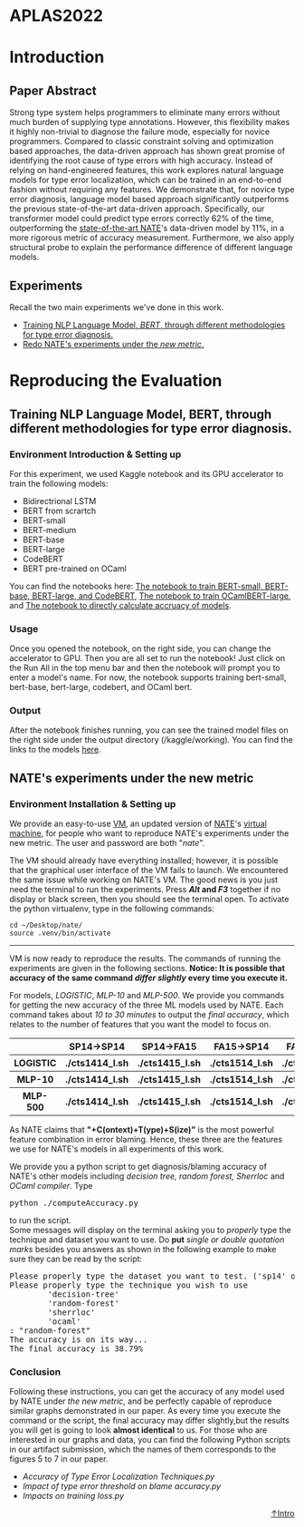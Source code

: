 <h1 id="header"> APLAS2022 </h1>

<h1 id="intro"> Introduction </h1>
<h2> Paper Abstract </h2>
<p>
Strong type system helps programmers to eliminate many errors without much burden of supplying type annotations. However, this flexibility makes it highly non-trivial to diagnose the failure mode, especially for novice programmers.  Compared to classic constraint solving and optimization based approaches, the data-driven approach has shown great promise of identifying the root cause of type errors with high accuracy. Instead of relying on hand-engineered features, this work explores natural language models for type error localization, which can be trained in an end-to-end fashion without requiring any features. We demonstrate that, for novice type error diagnosis, language model based approach significantly outperforms the previous state-of-the-art data-driven approach. Specifically, our transformer model could predict type errors correctly 62% of the time, outperforming the <a href="https://arxiv.org/pdf/1708.07583.pdf">state-of-the-art NATE</a>'s data-driven model by 11%, in a more rigorous metric of accuracy measurement. Furthermore, we also apply structural probe to explain the performance difference of different language models. 
</p>

<h2> Experiments </h2>
<p>Recall the two main experiments we've done in this work.</p>
<ul>
  <li><a href="#training">Training NLP Language Model,<em> BERT</em>, through different methodologies for type error diagnosis.</a></li>
  <li><a href="#nate">Redo NATE's experiments under the <em>new metric</em>.</a></li>
</ul>

<h1> Reproducing the Evaluation</h1>
<h2 id="training">Training NLP Language Model, BERT, through different methodologies for type error diagnosis.</h2>
<h3>Environment Introduction & Setting up </h3>
For this experiment, we used Kaggle notebook and its GPU accelerator to train the following models: 
<ul>
  <li>Bidirectrional LSTM</li>
  <li>BERT from scrartch</li>
  <li>BERT-small</li>
  <li>BERT-medium</li>
  <li>BERT-base</li>
  <li>BERT-large</li>
  <li>CodeBERT</li>
  <li>BERT pre-trained on OCaml</li>
</ul>
You can find the notebooks here: <a href="https://www.kaggle.com/code/tianyuhan2/typeinference/edit">The notebook to train BERT-small, BERT-base, BERT-large, and CodeBERT</a>, <a href="https://www.kaggle.com/code/tianyuhan2/typeerrorinference0611/edit">The notebook to train OCamlBERT-large</a>, and <a href="https://www.kaggle.com/allengeng123/inference/edit">The notebook to directly calculate accruacy of models</a>.

<h3>Usage</h3>
Once you opened the notebook, on the right side, you can change the accelerator to GPU. Then you are all set to run the notebook! Just click on the Run All in the top menu bar and then the notebook will prompt you to enter a model's name. For now, the notebook supports training bert-small, bert-base, bert-large, codebert, and OCaml bert.

<h3>Output</h3>
After the notebook finishes running, you can see the trained model files on the right side under the output directory (/kaggle/working). You can find the links to the models <a href="https://huggingface.co/GoudanHan"> here</a>.


<h2 id="nate"> NATE's experiments under the new metric</h2>
<h3>Environment Installation & Setting up </h3>
<p> We provide an easy-to-use <a href="https://www.dropbox.com/s/nasq90j0p7jukbf/nate.ova?dl=0">VM</a>, an updated version of <a href="https://github.com/ucsd-progsys/nate">NATE</a>'s <a href="https://www.dropbox.com/s/b8a7nfwi8loiwvp/nate-artifact.ova?dl=0">virtual machine</a>, for people who want to reproduce NATE's experiments under the new metric. The user and password are both "<em>nate</em>".</p>
<p>The VM should already have everything installed; however, it is possible that the graphical user interface of the VM fails to launch. We encountered the same issue while working on NATE's VM. The good news is you just need the terminal to run the experiments. Press
<b><em>Alt</em> and <em>F3</em></b> together if no display or black screen, then you should see the terminal open.
To activate the python virtualenv, type in the following commands:</b>
</p>

```
cd ~/Desktop/nate/
source .venv/bin/activate
```
---------------------------------
<p>VM is now ready to reproduce the results. The commands of running the experiments are given in the following sections. <b>Notice: It is possible that accuracy of the same command <em>differ slightly</em> every time you execute it.</b></p>
<p>For models, <em>LOGISTIC</em>, <em>MLP-10</em> and <em>MLP-500</em>. We provide you commands for getting the new accuracy of the three ML models used by NATE. Each command takes about <em>10 to 30 minutes</em> to output the <em>final accuracy</em>, which relates to the number of features that you want the model to focus on.</p>
<table align="center">
  <tr>
    <th></th>
    <th>SP14->SP14</th>
    <th>SP14->FA15</th>
    <th>FA15->SP14</th>
    <th>FA15->FA15</th>
 </tr>
 <tr>
    <th>LOGISTIC</th>
    <th>./cts1414_l.sh</th>
    <th>./cts1415_l.sh</th>
    <th>./cts1514_l.sh</th>
    <th>./cts1515_l.sh</th>
 </tr>
 <tr>
    <th>MLP-10</th>
    <th>./cts1414_l.sh</th>
    <th>./cts1415_l.sh</th>
    <th>./cts1514_l.sh</th>
    <th>./cts1515_l.sh</th>
 </tr>
 <tr>
    <th>MLP-500</th>
    <th>./cts1414_l.sh</th>
    <th>./cts1415_l.sh</th>
    <th>./cts1514_l.sh</th>
    <th>./cts1515_l.sh</th>
 </tr>
</table>
<p>As NATE claims that <b>"+C(ontext)+T(ype)+S(ize)"</b> is the most powerful feature combination in error blaming. Hence, these three are the features we use for NATE's models in all experiments of this work.</p>
<p>We provide you a python script to get diagnosis/blaming accuracy of NATE's other models including <em>decision tree, random forest, Sherrloc</em> and <em>OCaml compiler</em>. Type <pre>python ./computeAccuracy.py</pre> to run the script.
<br>
Some messages will display on the terminal asking you to <em>properly</em> type the technique and dataset you want to use. Do <b>put</b> <em>single or double quotation marks</em> besides you answers as shown in the following example to make sure they can be read by the script:
<pre>
Please properly type the dataset you want to test. ('sp14' or 'fa15'): 'sp14'
Please properly type the technique you wish to use
        'decision-tree'
        'random-forest' 
        'sherrloc'
        'ocaml'
: "random-forest"
The accuracy is on its way...
The final accuracy is 38.79%
</pre>

<h3>Conclusion</h3>
Following these instructions, you can get the accuracy of any model used by NATE under <em>the new metric</em>, and be perfectly capable of reproduce similar graphs demonstrated in our paper. As every time you execute the command or the script, the final accuracy may differ slightly,but the results you will get is going to look <b>almost identical</b> to us. For those who are interested in our graphs and data, you can find the following Python scripts in our artifact submission, which the names of them corresponds to the figures 5 to 7 in our paper. 
</p>
<ul>
  <li><em>Accuracy of Type Error Localization Techniques.py</em></li>
  <li><em>Impact of type error threshold on blame accuracy.py</em></li>
  <li><em>Impacts on training loss.py</em></li>
</ul>
<p align="right"><a href="#header">↑Intro</a></p>
